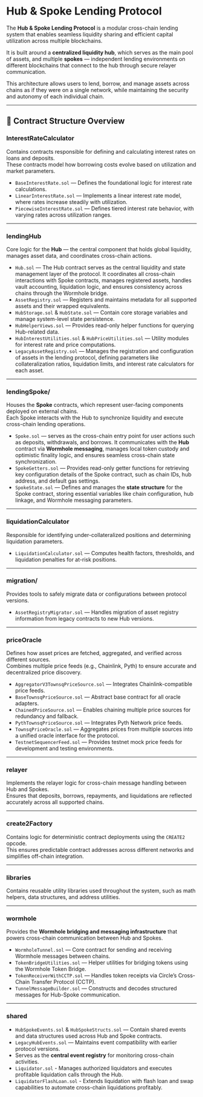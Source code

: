 # Hub & Spoke Lending Protocol

The **Hub & Spoke Lending Protocol** is a modular cross-chain lending system that enables seamless liquidity sharing and efficient capital utilization across multiple blockchains.

It is built around a **centralized liquidity hub**, which serves as the main pool of assets, and multiple **spokes** — independent lending environments on different blockchains that connect to the hub through secure relayer communication.  

This architecture allows users to lend, borrow, and manage assets across chains as if they were on a single network, while maintaining the security and autonomy of each individual chain.

---

## 🧱 Contract Structure Overview

### **InterestRateCalculator**
Contains contracts responsible for defining and calculating interest rates on loans and deposits.  
These contracts model how borrowing costs evolve based on utilization and market parameters.

- `BaseInterestRate.sol` — Defines the foundational logic for interest rate calculations.  
- `LinearInterestRate.sol` — Implements a linear interest rate model, where rates increase steadily with utilization.  
- `PiecewiseInterestRate.sol` — Defines tiered interest rate behavior, with varying rates across utilization ranges.

---

### **lendingHub**
Core logic for the **Hub** — the central component that holds global liquidity, manages asset data, and coordinates cross-chain actions.

- `Hub.sol` — The Hub contract serves as the central liquidity and state management layer of the protocol.
It coordinates all cross-chain interactions with Spoke contracts, manages registered assets, handles vault accounting, liquidation logic, and ensures consistency across chains through the Wormhole bridge. 
- `AssetRegistry.sol` — Registers and maintains metadata for all supported assets and their wrapped equivalents.  
- `HubStorage.sol` & `HubState.sol` — Contain core storage variables and manage system-level state persistence.  
- `HubHelperViews.sol` — Provides read-only helper functions for querying Hub-related data.  
- `HubInterestUtilities.sol` & `HubPriceUtilities.sol` — Utility modules for interest rate and price computations.  
- `LegacyAssetRegistry.sol` — Manages the registration and configuration of assets in the lending protocol, defining parameters like collateralization ratios, liquidation limits, and interest rate calculators for each asset.

---

### **lendingSpoke/**
Houses the **Spoke** contracts, which represent user-facing components deployed on external chains.  
Each Spoke interacts with the Hub to synchronize liquidity and execute cross-chain lending operations.

- `Spoke.sol` — serves as the cross-chain entry point for user actions such as deposits, withdrawals, and borrows. It communicates with the **Hub** contract via **Wormhole messaging**, manages local token custody and optimistic finality logic, and ensures seamless cross-chain state synchronization. 
- `SpokeGetters.sol` — Provides read-only getter functions for retrieving key configuration details of the Spoke contract, such as chain IDs, hub address, and default gas settings. 
- `SpokeState.sol` — Defines and manages the **state structure** for the Spoke contract, storing essential variables like chain configuration, hub linkage, and Wormhole messaging parameters.

---

### **liquidationCalculator**
Responsible for identifying under-collateralized positions and determining liquidation parameters.

- `LiquidationCalculator.sol` — Computes health factors, thresholds, and liquidation penalties for at-risk positions.

---

### **migration/**
Provides tools to safely migrate data or configurations between protocol versions.

- `AssetRegistryMigrator.sol` — Handles migration of asset registry information from legacy contracts to new Hub versions.

---

### **priceOracle**
Defines how asset prices are fetched, aggregated, and verified across different sources.  
Combines multiple price feeds (e.g., Chainlink, Pyth) to ensure accurate and decentralized price discovery.

- `AggregatorV3TownsqPriceSource.sol` — Integrates Chainlink-compatible price feeds.  
- `BaseTownsqPriceSource.sol` — Abstract base contract for all oracle adapters.  
- `ChainedPriceSource.sol` — Enables chaining multiple price sources for redundancy and fallback.  
- `PythTownsqPriceSource.sol` — Integrates Pyth Network price feeds.  
- `TownsqPriceOracle.sol` — Aggregates prices from multiple sources into a unified oracle interface for the protocol.  
- `TestnetSequencerFeed.sol` — Provides testnet mock price feeds for development and testing environments.

---

### **relayer**
Implements the relayer logic for cross-chain message handling between Hub and Spokes.  
Ensures that deposits, borrows, repayments, and liquidations are reflected accurately across all supported chains.

---

### **create2Factory**
Contains logic for deterministic contract deployments using the `CREATE2` opcode.  
This ensures predictable contract addresses across different networks and simplifies off-chain integration.

---

### **libraries**
Contains reusable utility libraries used throughout the system, such as math helpers, data structures, and address utilities.

---

### **wormhole**
Provides the **Wormhole bridging and messaging infrastructure** that powers cross-chain communication between Hub and Spokes.

- `WormholeTunnel.sol` — Core contract for sending and receiving Wormhole messages between chains.  
- `TokenBridgeUtilities.sol` — Helper utilities for bridging tokens using the Wormhole Token Bridge.  
- `TokenReceiverWithCCTP.sol` — Handles token receipts via Circle’s Cross-Chain Transfer Protocol (CCTP).  
- `TunnelMessageBuilder.sol` — Constructs and decodes structured messages for Hub-Spoke communication.  

---

### **shared**

- `HubSpokeEvents.sol` & `HubSpokeStructs.sol` — Contain shared events and data structures used across Hub and Spoke contracts.  
- `LegacyHubEvents.sol` — Maintains event compatibility with earlier protocol versions. 
- Serves as the **central event registry** for monitoring cross-chain activities.
- `Liquidator.sol` - Manages authorized liquidators and executes profitable liquidation calls through the Hub.
- `LiquidatorFlashLoan.sol` - Extends liquidation with flash loan and swap capabilities to automate cross-chain liquidations profitably.